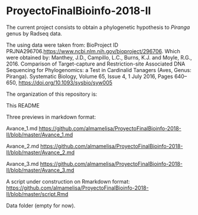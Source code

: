 # ProyectoFinalBioinfo-2018-II

The current project consists to obtain a phylogenetic hypothesis to *Piranga* genus by Radseq data.

The using data were taken from: BioProject ID PRJNA296706.https://www.ncbi.nlm.nih.gov/bioproject/296706. Which were obtained by: Manthey, J.D., Campillo, L.C., Burns, K.J. and Moyle, R.G., 2016. Comparison of Target-capture and Restriction-site Associated DNA Sequencing for Phylogenomics: a Test in Cardinalid Tanagers (Aves, Genus: Piranga). Systematic Biology, Volume 65, Issue 4, 1 July 2016, Pages 640–650, https://doi.org/10.1093/sysbio/syw005

The organization of this repository is:

This README

Three previews in markdown format:

Avance_1.md https://github.com/almamelisa/ProyectoFinalBioinfo-2018-II/blob/master/Avance_1.md

Avance_2.md https://github.com/almamelisa/ProyectoFinalBioinfo-2018-II/blob/master/Avance_2.md

Avance_3.md https://github.com/almamelisa/ProyectoFinalBioinfo-2018-II/blob/master/Avance_3.md

A script under construction on Rmarkdown format:
https://github.com/almamelisa/ProyectoFinalBioinfo-2018-II/blob/master/script.Rmd

Data folder (empty for now).
